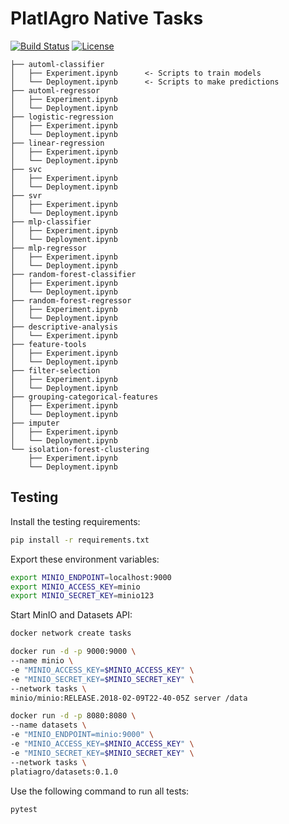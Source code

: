 # PlatIAgro Native Tasks

[![Build Status](https://github.com/platiagro/tasks/workflows/Python%20application/badge.svg)](https://github.com/platiagro/tasks/actions?query=workflow%3A%22Python+application%22)
[![License](https://img.shields.io/badge/License-Apache%202.0-blue.svg)](https://opensource.org/licenses/Apache-2.0)


    ├── automl-classifier
    │   ├── Experiment.ipynb      <- Scripts to train models
    │   └── Deployment.ipynb      <- Scripts to make predictions
    ├── automl-regressor
    │   ├── Experiment.ipynb
    │   └── Deployment.ipynb
    ├── logistic-regression
    │   ├── Experiment.ipynb
    │   └── Deployment.ipynb
    ├── linear-regression
    │   ├── Experiment.ipynb
    │   └── Deployment.ipynb
    ├── svc
    │   ├── Experiment.ipynb
    │   └── Deployment.ipynb
    ├── svr
    │   ├── Experiment.ipynb
    │   └── Deployment.ipynb
    ├── mlp-classifier
    │   ├── Experiment.ipynb
    │   └── Deployment.ipynb
    ├── mlp-regressor
    │   ├── Experiment.ipynb
    │   └── Deployment.ipynb
    ├── random-forest-classifier
    │   ├── Experiment.ipynb
    │   └── Deployment.ipynb
    ├── random-forest-regressor
    │   ├── Experiment.ipynb
    │   └── Deployment.ipynb
    ├── descriptive-analysis
    │   └── Experiment.ipynb
    ├── feature-tools
    │   ├── Experiment.ipynb
    │   └── Deployment.ipynb
    ├── filter-selection
    │   ├── Experiment.ipynb
    │   └── Deployment.ipynb
    ├── grouping-categorical-features
    │   ├── Experiment.ipynb
    │   └── Deployment.ipynb
    ├── imputer
    │   ├── Experiment.ipynb
    │   └── Deployment.ipynb
    └── isolation-forest-clustering
        ├── Experiment.ipynb
        └── Deployment.ipynb

## Testing

Install the testing requirements:

```bash
pip install -r requirements.txt
```

Export these environment variables:

```bash
export MINIO_ENDPOINT=localhost:9000
export MINIO_ACCESS_KEY=minio
export MINIO_SECRET_KEY=minio123
```

Start MinIO and Datasets API:

```bash
docker network create tasks
```

```bash
docker run -d -p 9000:9000 \
--name minio \
-e "MINIO_ACCESS_KEY=$MINIO_ACCESS_KEY" \
-e "MINIO_SECRET_KEY=$MINIO_SECRET_KEY" \
--network tasks \
minio/minio:RELEASE.2018-02-09T22-40-05Z server /data
```

```bash
docker run -d -p 8080:8080 \
--name datasets \
-e "MINIO_ENDPOINT=minio:9000" \
-e "MINIO_ACCESS_KEY=$MINIO_ACCESS_KEY" \
-e "MINIO_SECRET_KEY=$MINIO_SECRET_KEY" \
--network tasks \
platiagro/datasets:0.1.0
```

Use the following command to run all tests:

```bash
pytest
```
